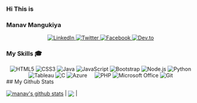 ### Hi This is
### Manav Mangukiya



<div align="center">
  <a href="https://www.linkedin.com/in/manav-88">
    <img src="https://img.shields.io/badge/LinkedIn-0077B5?style=for-the-badge&logo=linkedin&logoColor=white" alt="LinkedIn">
  </a>
  <a href="https://twitter.com/manavmangukiya8">
    <img src="https://img.shields.io/badge/Twitter-1DA1F2?style=for-the-badge&logo=twitter&logoColor=white" alt="Twitter">
  </a>
  <a href="https://www.facebook.com/manav.mangukiya.official">
    <img src="https://img.shields.io/badge/Facebook-1877F2?style=for-the-badge&logo=facebook&logoColor=white" alt="Facebook">
  </a>
  <a href="https://dev.to/manav88">
    <img src="https://img.shields.io/badge/dev.to-0A0A0A?style=for-the-badge&logo=dev.to&logoColor=white" alt="Dev.to">
  </a>
</div>



### My Skills 🎓

<div align="center">
  <img src="https://img.shields.io/badge/HTML5-E34F26?style=for-the-badge&logo=html5&logoColor=white" alt="HTML5">
  <img src="https://img.shields.io/badge/CSS3-1572B6?style=for-the-badge&logo=css3&logoColor=white" alt="CSS3">
    <img src="https://img.shields.io/badge/Java-ED8B00?style=for-the-badge&logo=java&logoColor=white" alt="Java">
  <img src="https://img.shields.io/badge/JavaScript-323330?style=for-the-badge&logo=javascript&logoColor=F7DF1E" alt="JavaScript">
  <img src="https://img.shields.io/badge/Bootstrap-563D7C?style=for-the-badge&logo=bootstrap&logoColor=white" alt="Bootstrap">
  <img src="https://img.shields.io/badge/Node.js-43853D?style=for-the-badge&logo=node.js&logoColor=white" alt="Node.js">
  <img src="https://img.shields.io/badge/Python-3776AB?style=for-the-badge&logo=python&logoColor=white" alt="Python">
<img src="https://img.shields.io/badge/Tableau-E97627?style=for-the-badge&logo=Tableau&logoColor=white" alt="Tableau">
  <img src="https://img.shields.io/badge/C-00599C?style=for-the-badge&logo=c&logoColor=white" alt="C">
  <img src="https://img.shields.io/badge/microsoft%20azure-0089D6?style=for-the-badge&logo=microsoft-azure&logoColor=white" alt="Azure">
  <img src="https://img.shields.io/badge/MySQL-005C84?style=for-the-badge&logo=mysql&logoColor=white" alt="">
  <img src="https://img.shields.io/badge/Numpy-777BB4?style=for-the-badge&logo=numpy&logoColor=white" alt="">
  
  <img src="https://img.shields.io/badge/Pandas-2C2D72?style=for-the-badge&logo=pandas&logoColor=white" alt="">
    <img src="https://img.shields.io/badge/SciPy-654FF0?style=for-the-badge&logo=SciPy&logoColor=white" alt="">
   
  
  <img src="https://img.shields.io/badge/PHP-777BB4?style=for-the-badge&logo=php&logoColor=white" alt="PHP">

  <img src="https://img.shields.io/badge/Microsoft_Office-D83B01?style=for-the-badge&logo=microsoft-office&logoColor=white" alt="Microsoft Office">

  <img src="https://img.shields.io/badge/Git-F05032?style=for-the-badge&logo=git&logoColor=white" alt="Git">
</div>
## My Github Stats

<a href="https://github.com/manav88/github-readme-stats"><img align="center" src="https://github-readme-stats.vercel.app/api?username=manav88&show_icons=true&include_all_commits=true&theme=buefy&hide_border=true" alt="manav's github stats" /></a> | <a href="https://github.com/manav88/github-readme-stats"><img align="center" src="https://github-readme-stats.vercel.app/api/top-langs/?username=manav88&layout=compact&theme=buefy&hide_border=true" /></a> |

<!-- Here are some ideas to get you started:

- 🔭 I’m currently working on ...
- 🌱 I’m currently learning ...
- 👯 I’m looking to collaborate on ...
- 🤔 I’m looking for help with ...
- 💬 Ask me about ...
- 📫 How to reach me: ...
- 😄 Pronouns: ...
- ⚡ Fun fact: ...
 -->

